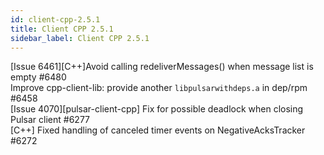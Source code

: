 ```yaml
---
id: client-cpp-2.5.1
title: Client CPP 2.5.1 
sidebar_label: Client CPP 2.5.1 
---
```


[Issue 6461][C++]Avoid calling redeliverMessages() when message list is empty #6480  
Improve cpp-client-lib: provide another `libpulsarwithdeps.a` in dep/rpm #6458  
[Issue 4070][pulsar-client-cpp] Fix for possible deadlock when closing Pulsar client #6277  
[C++] Fixed handling of canceled timer events on NegativeAcksTracker #6272  

